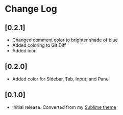 # Change Log

## [0.2.1]

- Changed comment color to brighter shade of blue
- Added coloring to Git Diff
- Added icon

## [0.2.0]

- Added color for Sidebar, Tab, Input, and Panel

## [0.1.0]

- Initial release. Converted from my [Sublime theme](https://github.com/hrsetyono/theme_pacific)
